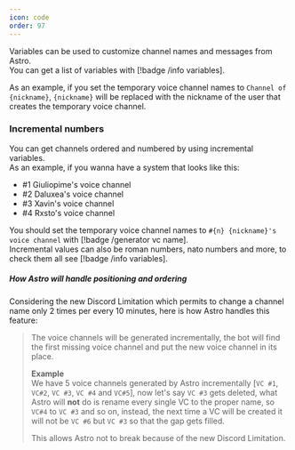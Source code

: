 ```yaml
---
icon: code
order: 97
---
```

Variables can be used to customize channel names and messages from Astro.  
You can get a list of variables with [!badge /info variables].  

As an example, if you set the temporary voice channel names to `Channel of {nickname}`, `{nickname}` will be replaced with the nickname of the user that creates the temporary voice channel.  

### Incremental numbers
You can get channels ordered and numbered by using incremental variables.  
As an example, if you wanna have a system that looks like this:
- #1 Giuliopime's voice channel
- #2 Daluxea's voice channel
- #3 Xavin's voice channel
- #4 Rxsto's voice channel  

You should set the temporary voice channel names to `#{n} {nickname}'s voice channel` with [!badge /generator vc name].  
Incremental values can also be roman numbers, nato numbers and more, to check them all see [!badge /info variables].  

##### How Astro will handle positioning and ordering
Considering the new Discord Limitation which permits to change a channel name only 2 times per every 10 minutes, here is how Astro handles this feature:  
> The voice channels will be generated incrementally, the bot will find the first missing voice channel and put the new voice channel in its place.
> 
> **Example**  
> We have 5 voice channels generated by Astro incrementally [`VC #1`, `VC#2`, `VC #3`, `VC #4` and `VC#5`], now let's say `VC #3` gets deleted, what Astro will **not** do is rename every single VC to the proper name, so `VC#4` to `VC #3` and so on, instead, the next time a VC will be created it will not be `VC #6` but `VC #3` so that the gap gets filled.
> 
> This allows Astro not to break because of the new Discord Limitation.
